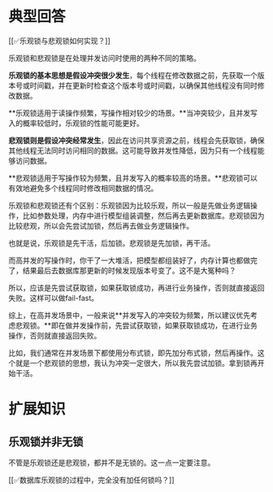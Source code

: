 # 典型回答


[[✅乐观锁与悲观锁如何实现？]]



乐观锁和悲观锁是在处理并发访问时使用的两种不同的策略。



**乐观锁的基本思想是假设冲突很少发生**，每个线程在修改数据之前，先获取一个版本号或时间戳，并在更新时检查这个版本号或时间戳，以确保其他线程没有同时修改数据。



**乐观锁适用于读操作频繁，写操作相对较少的场景。**当冲突较少，且并发写入的概率较低时，乐观锁的性能可能更好。



**悲观锁则是假设冲突经常发生**，因此在访问共享资源之前，线程会先获取锁，确保其他线程无法同时访问相同的数据。这可能导致并发性降低，因为只有一个线程能够访问数据。



**悲观锁适用于写操作较为频繁，且并发写入的概率较高的场景。**悲观锁可以有效地避免多个线程同时修改相同数据的情况。



乐观锁和悲观锁还有个区别：乐观锁因为比较乐观，所以一般是先做业务逻辑操作，比如参数处理，内存中进行模型组装调整，然后再去更新数据库。悲观锁因为比较悲观，所以会先尝试加锁，然后再去做业务逻辑操作。



也就是说，乐观锁是先干活，后加锁。悲观锁是先加锁，再干活。



而高并发的写操作时，你干了一大堆活，把模型都组装好了，内存计算也都做完了，结果最后去数据库那更新的时候发现版本号变了。这不是大冤种吗？



所以，应该是先尝试获取锁，如果获取锁成功，再进行业务操作，否则就直接返回失败。这样可以做fail-fast。



综上，在高并发场景中，一般来说**并发写入的冲突较为频繁，所以建议优先考虑悲观锁。**即在做并发操作前，先尝试获取锁，如果获取锁成功，在进行业务操作，否则就直接返回失败。



比如，我们通常在并发场景下都使用分布式锁，即先加分布式锁，然后再操作。这个就是一个悲观锁的思想，我认为冲突一定很大，所以我先尝试加锁。拿到锁再开始干活。



# 扩展知识


## 乐观锁并非无锁


不管是乐观锁还是悲观锁，都并不是无锁的。这一点一定要注意。



[[✅数据库乐观锁的过程中，完全没有加任何锁吗？]]

